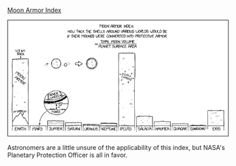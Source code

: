 [Moon Armor Index](https://xkcd.com/2908)

![Moon Armor Index](./random_comic.png)

Astronomers are a little unsure of the applicability of this index, but NASA's Planetary Protection Officer is all in favor.

